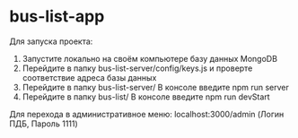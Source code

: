 # bus-list-app
Для запуска проекта:
1) Запустите локально на своём компьютере базу данных MongoDB
2) Перейдите в папку bus-list-server/config/keys.js и проверте соответствие адреса базы данных
3) Перейдите в папку bus-list-server/ В консоле введите npm run server
4) Перейдите в папку bus-list/ В консоле введите npm run devStart

Для перехода в административное меню: localhost:3000/admin (Логин ПДБ, Пароль 1111)
